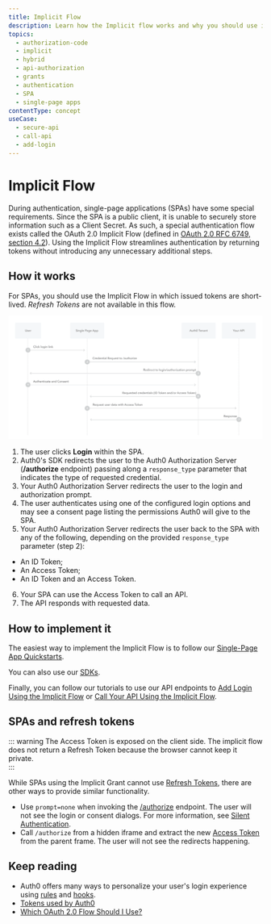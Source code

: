 ```yaml
---
title: Implicit Flow
description: Learn how the Implicit flow works and why you should use it for single-page apps (SPAs).
topics:
  - authorization-code
  - implicit
  - hybrid
  - api-authorization
  - grants
  - authentication
  - SPA
  - single-page apps
contentType: concept
useCase:
  - secure-api
  - call-api
  - add-login
---
```

# Implicit Flow

During authentication, single-page applications (SPAs) have some special requirements. Since the SPA is a public client, it is unable to securely store information such as a Client Secret. As such, a special authentication flow exists called the OAuth 2.0 Implicit Flow (defined in [OAuth 2.0 RFC 6749, section 4.2](https://tools.ietf.org/html/rfc6749#section-4.2)). Using the Implicit Flow streamlines authentication by returning tokens without introducing any unnecessary additional steps.

## How it works

For SPAs, you should use the Implicit Flow in which issued tokens are short-lived. <dfn data-key="refresh-token">Refresh Tokens</dfn> are not available in this flow. 

![Implicit Flow Authentication Sequence](/media/articles/flows/concepts/auth-sequence-implicit.png)

1. The user clicks **Login** within the SPA.
2. Auth0's SDK redirects the user to the Auth0 Authorization Server (**/authorize** endpoint) passing along a `response_type` parameter that indicates the type of requested credential.
3. Your Auth0 Authorization Server redirects the user to the login and authorization prompt.
4. The user authenticates using one of the configured login options and may see a consent page listing the permissions Auth0 will give to the SPA.
5. Your Auth0 Authorization Server redirects the user back to the SPA with any of the following, depending on the provided `response_type` parameter (step 2):
* An ID Token;
* An Access Token;
* An ID Token and an Access Token.
6. Your SPA can use the Access Token to call an API.
7. The API responds with requested data.

## How to implement it

The easiest way to implement the Implicit Flow is to follow our [Single-Page App Quickstarts](/quickstart/spa).

You can also use our [SDKs](/libraries).

Finally, you can follow our tutorials to use our API endpoints to [Add Login Using the Implicit Flow](/flows/guides/implicit/add-login-implicit) or [Call Your API Using the Implicit Flow](/flows/guides/implicit/call-api-implicit).

## SPAs and refresh tokens

::: warning
The Access Token is exposed on the client side. The implicit flow does not return a Refresh Token because the browser cannot keep it private.  
:::

While SPAs using the Implicit Grant cannot use [Refresh Tokens](/tokens/refresh-token), there are other ways to provide similar functionality. 

- Use `prompt=none` when invoking the [/authorize](/api/authentication#implicit-grant) endpoint. The user will not see the login or consent dialogs. For more information, see [Silent Authentication](/api-auth/tutorials/silent-authentication). 
- Call `/authorize` from a hidden iframe and extract the new [Access Token](/tokens/concepts/access-tokens) from the parent frame. The user will not see the redirects happening.

## Keep reading

- Auth0 offers many ways to personalize your user's login experience using [rules](/rules) and [hooks](/hooks).
- [Tokens used by Auth0](/tokens)
- [Which OAuth 2.0 Flow Should I Use?](/api-auth/which-oauth-flow-to-use)
